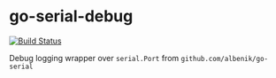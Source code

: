 # go-serial-debug

[![Build Status](https://travis-ci.org/albenik/go-serial-debug.svg?branch=master)](https://travis-ci.org/albenik/go-serial-debug)

Debug logging wrapper over `serial.Port` from `github.com/albenik/go-serial`
